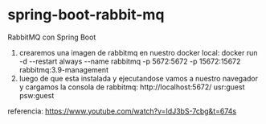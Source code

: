 # spring-boot-rabbit-mq
RabbitMQ con Spring Boot
1) crearemos una imagen de rabbitmq en nuestro docker local:
   docker run -d --restart always --name rabbitmq -p 5672:5672 -p 15672:15672 rabbitmq:3.9-management
2) luego de que esta instalada y ejecutandose vamos a nuestro navegador y cargamos la consola de rabbitmq:
   http://localhost:5672/
   usr:guest
   psw:guest

referencia:
https://www.youtube.com/watch?v=IdJ3bS-7cbg&t=674s

